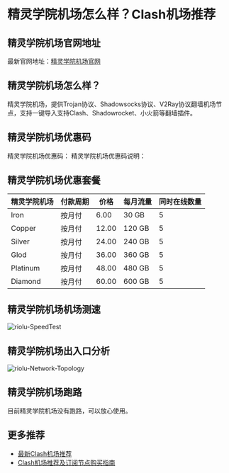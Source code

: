 # 精灵学院机场怎么样？Clash机场推荐

## 精灵学院机场官网地址
最新官网地址：[精灵学院机场官网](https://cf.affxc.com/riolu/)

## 精灵学院机场怎么样？
精灵学院机场，提供Trojan协议、Shadowsocks协议、V2Ray协议翻墙机场节点，支持一键导入支持Clash、Shadowrocket、小火箭等翻墙插件。

## 精灵学院机场优惠码
精灵学院机场优惠码：
精灵学院机场优惠码说明：

## 精灵学院机场优惠套餐

| 精灵学院机场   | 付款周期 | 价格    | 每月流量   | 同时在线数量 |
|----------|------|-------|--------|--------|
| Iron     | 按月付  | 6.00  | 30 GB  | 5      |
| Copper   | 按月付  | 12.00 | 120 GB | 5      |
| Silver   | 按月付  | 24.00 | 240 GB | 5      |
| Glod     | 按月付  | 36.00 | 360 GB | 5      |
| Platinum | 按月付  | 48.00 | 480 GB | 5      |
| Diamond  | 按月付  | 60.00 | 600 GB | 5      |

## 精灵学院机场机场测速

![riolu-SpeedTest](https://github.com/user-attachments/assets/4cabfd68-3e23-4589-bf14-0d12f8a93a9e)


## 精灵学院机场出入口分析

![riolu-Network-Topology](https://github.com/user-attachments/assets/984ecd68-4e6b-466f-b594-d453267d68aa)


## 精灵学院机场跑路
目前精灵学院机场没有跑路，可以放心使用。

## 更多推荐
 - [最新Clash机场推荐](https://github.com/clashfan/jichangtuijian)
 - [Clash机场推荐及订阅节点购买指南](https://clashfans.com/?utm_source=github&utm_medium=clashfan-details)
